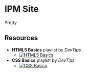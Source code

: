 # IPM Site

Pretty

## Resources
 - **HTML5 Basics** playlist by *DevTips*
    - [![HTML5 Basics](https://img.youtube.com/vi/NzzGt7EmXVw/0.jpg)](https://www.youtube.com/playlist?list=PLqGj3iMvMa4KlJn1pMYPVV3eYzxJlWcON)
 - **CSS Basics** playlist by *DevTips*
    - [![CSS Basics](s7ONvIgOWdM)](https://www.youtube.com/playlist?list=PLqGj3iMvMa4IOmy04kDxh_hqODMqoeeCy&fbclid=IwAR2lfWgtG23IsrQZegbfohGNb9oBFCGSH5X4wSQeQPgka0DhRObGb_-QFo4)